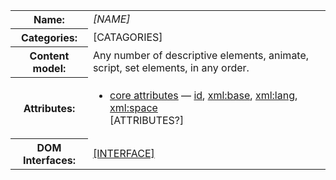 <table class="definition-table">
  <tr>
    <th>Name:</th>
    <td><dfn element>[NAME]</dfn>
  </tr>
  <tr>
    <th>Categories:</th>
    <td>[CATAGORIES]</td>
  </tr>
  <tr>
    <th>Content model:</th>
    <td>
      Any number of <a>descriptive elements</a>, <a element>animate</a>, <a element>script</a>, <a element>set</a> elements, in any order.
    </td>
  </tr>
  <tr>
    <th>Attributes:</th>
    <td>
      <ul class=no-bullets>
        <li>
          <a href='https://www.w3.org/TR/2011/REC-SVG11-20110816/intro.html#TermCoreAttributes'>core attributes</a><span class=expanding> — <a href='https://www.w3.org/TR/2011/REC-SVG11-20110816/struct.html#IDAttribute'><span class=attr-name>id</span></a>,
          <a href='https://www.w3.org/TR/2011/REC-SVG11-20110816/struct.html#XMLBaseAttribute'><span class=attr-name>xml:base</span></a>, <a href='https://www.w3.org/TR/2011/REC-SVG11-20110816/struct.html#XMLLangAttribute'><span class=attr-name>xml:lang</span></a>,
          <a href='https://www.w3.org/TR/2011/REC-SVG11-20110816/struct.html#XMLSpaceAttribute'><span class=attr-name>xml:space</span></a></span>
        </li>
        [ATTRIBUTES?]
      </ul>
    </td>
  </tr>
  <tr>
    <th>DOM Interfaces:</th>
    <td><a class=idlinterface href='#Interface[INTERFACE]'>[INTERFACE]</a></td>
  </tr>
</table>